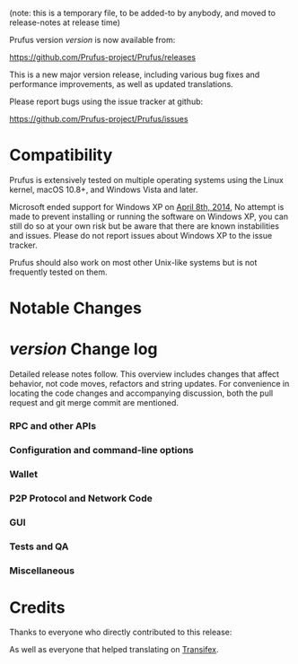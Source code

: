 (note: this is a temporary file, to be added-to by anybody, and moved to release-notes at release time)

Prufus version *version* is now available from:

  <https://github.com/Prufus-project/Prufus/releases>

This is a new major version release, including various bug fixes and
performance improvements, as well as updated translations.

Please report bugs using the issue tracker at github:

  <https://github.com/Prufus-project/Prufus/issues>

Compatibility
==============

Prufus is extensively tested on multiple operating systems using
the Linux kernel, macOS 10.8+, and Windows Vista and later.

Microsoft ended support for Windows XP on [April 8th, 2014](https://www.microsoft.com/en-us/WindowsForBusiness/end-of-xp-support),
No attempt is made to prevent installing or running the software on Windows XP, you
can still do so at your own risk but be aware that there are known instabilities and issues.
Please do not report issues about Windows XP to the issue tracker.

Prufus should also work on most other Unix-like systems but is not
frequently tested on them.

Notable Changes
===============



*version* Change log
=================

Detailed release notes follow. This overview includes changes that affect
behavior, not code moves, refactors and string updates. For convenience in locating
the code changes and accompanying discussion, both the pull request and
git merge commit are mentioned.

### RPC and other APIs


### Configuration and command-line options


### Wallet


### P2P Protocol and Network Code


### GUI


### Tests and QA


### Miscellaneous


Credits
=======

Thanks to everyone who directly contributed to this release:


As well as everyone that helped translating on [Transifex](https://www.transifex.com/projects/p/Prufus-project-translations/).
